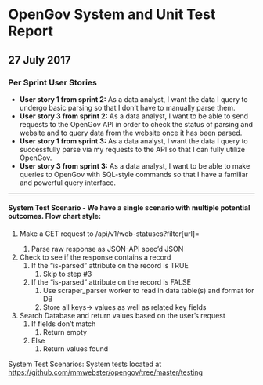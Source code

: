 # OpenGov System and Unit Test Report
## 27 July 2017

### Per Sprint User Stories 

* **User story 1 from sprint 2:** As a data analyst, I want the data I query to undergo basic parsing so that I don’t have to manually parse them.
* **User story 3 from sprint 2:** As a data analyst, I want to be able to send requests to the OpenGov API in order to check the status of parsing and website and to query data from the website once it has been parsed.
* **User story 1 from sprint 3:** As a data analyst, I want the data I query to successfully parse via my requests to the API so that I can fully utilize OpenGov.
* **User story 3 from sprint 3:** As a data analyst, I want to be able to make queries to OpenGov with SQL-style commands so that I have a familiar and powerful query interface.

*****

#### System Test Scenario - We have a single scenario with multiple potential outcomes. Flow chart style:


1. Make a GET request to <path-to-opengov-api>/api/v1/web-statuses?filter[url]=<web-page-url>
    1. Parse raw response as JSON-API spec’d JSON
2. Check to see if the response contains a record
    1. If the “is-parsed” attribute on the record is TRUE
        1. Skip to step #3
    2. If the “is-parsed” attribute on the record is FALSE
         1. Use scraper_parser worker to read in data table(s) and format for DB
         2. Store all keys→ values as well as related key fields
3. Search Database and return values based on the user’s request
    1. If fields don’t match 
        1. Return empty
    1. Else
        1. Return values found

System Test Scenarios: System tests located at https://github.com/mmwebster/opengov/tree/master/testing
